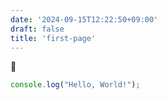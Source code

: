 ```yaml
---
date: '2024-09-15T12:22:50+09:00'
draft: false
title: 'first-page'
---
```


🎉

```ts
console.log("Hello, World!");
```